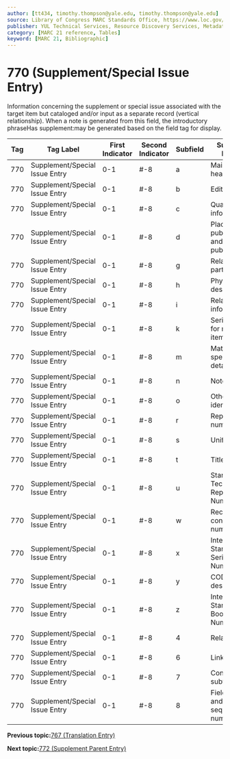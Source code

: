 ```yaml
---
author: [tt434, timothy.thompson@yale.edu, timothy.thompson@yale.edu]
source: Library of Congress MARC Standards Office, https://www.loc.gov/marc/bibliographic/bd770.html
publisher: YUL Technical Services, Resource Discovery Services, Metadata Services Unit
category: [MARC 21 reference, Tables]
keyword: [MARC 21, Bibliographic]
---
```


# 770 \(Supplement/Special Issue Entry\)

Information concerning the supplement or special issue associated with the target item but cataloged and/or input as a separate record \(vertical relationship\). When a note is generated from this field, the introductory phraseHas supplement:may be generated based on the field tag for display.

|Tag|Tag Label|First Indicator|Second Indicator|Subfield|Subfield Label|Repeatable|
|---|---------|---------------|----------------|--------|--------------|----------|
|770|Supplement/Special Issue Entry|0-1|\#-8|a|Main entry heading|F|
|770|Supplement/Special Issue Entry|0-1|\#-8|b|Edition|F|
|770|Supplement/Special Issue Entry|0-1|\#-8|c|Qualifying information|F|
|770|Supplement/Special Issue Entry|0-1|\#-8|d|Place, publisher, and date of publication|F|
|770|Supplement/Special Issue Entry|0-1|\#-8|g|Related parts|T|
|770|Supplement/Special Issue Entry|0-1|\#-8|h|Physical description|F|
|770|Supplement/Special Issue Entry|0-1|\#-8|i|Relationship information|T|
|770|Supplement/Special Issue Entry|0-1|\#-8|k|Series data for related item|T|
|770|Supplement/Special Issue Entry|0-1|\#-8|m|Material-specific details|F|
|770|Supplement/Special Issue Entry|0-1|\#-8|n|Note|T|
|770|Supplement/Special Issue Entry|0-1|\#-8|o|Other item identifier|T|
|770|Supplement/Special Issue Entry|0-1|\#-8|r|Report number|T|
|770|Supplement/Special Issue Entry|0-1|\#-8|s|Uniform title|F|
|770|Supplement/Special Issue Entry|0-1|\#-8|t|Title|F|
|770|Supplement/Special Issue Entry|0-1|\#-8|u|Standard Technical Report Number|F|
|770|Supplement/Special Issue Entry|0-1|\#-8|w|Record control number|T|
|770|Supplement/Special Issue Entry|0-1|\#-8|x|International Standard Serial Number|F|
|770|Supplement/Special Issue Entry|0-1|\#-8|y|CODEN designation|F|
|770|Supplement/Special Issue Entry|0-1|\#-8|z|International Standard Book Number|T|
|770|Supplement/Special Issue Entry|0-1|\#-8|4|Relationship|T|
|770|Supplement/Special Issue Entry|0-1|\#-8|6|Linkage|F|
|770|Supplement/Special Issue Entry|0-1|\#-8|7|Control subfield|F|
|770|Supplement/Special Issue Entry|0-1|\#-8|8|Field link and sequence number|T|

**Previous topic:**[767 \(Translation Entry\)](../tables/767_bib_table.md)

**Next topic:**[772 \(Supplement Parent Entry\)](../tables/772_bib_table.md)


